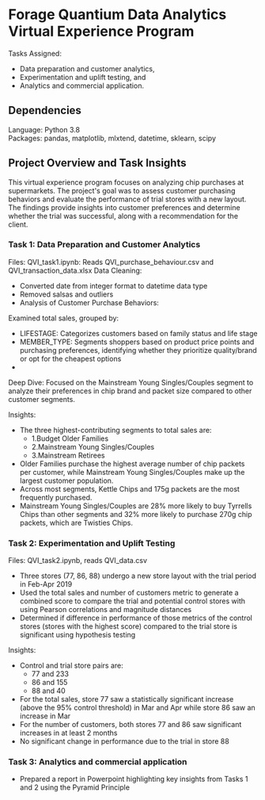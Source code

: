 # Forage Quantium Data Analytics Virtual Experience Program
Tasks Assigned: 
- Data preparation and customer analytics,
- Experimentation and uplift testing, and
- Analytics and commercial application.

## Dependencies
Language: Python 3.8 \
Packages: pandas, matplotlib, mlxtend, datetime, sklearn, scipy

## Project Overview and Task Insights 
This virtual experience program focuses on analyzing chip purchases at supermarkets. The project's goal was to assess customer purchasing behaviors and evaluate the performance of trial stores with a new layout. The findings provide insights into customer preferences and determine whether the trial was successful, along with a recommendation for the client.

### Task 1: Data Preparation and Customer Analytics
Files:
QVI_task1.ipynb: Reads QVI_purchase_behaviour.csv and QVI_transaction_data.xlsx
Data Cleaning:
- Converted date from integer format to datetime data type
- Removed salsas and outliers
- Analysis of Customer Purchase Behaviors:

Examined total sales, grouped by:
- LIFESTAGE: Categorizes customers based on family status and life stage
- MEMBER_TYPE: Segments shoppers based on product price points and purchasing preferences, identifying whether they prioritize quality/brand or opt for the cheapest options
- 
Deep Dive:
Focused on the Mainstream Young Singles/Couples segment to analyze their preferences in chip brand and packet size compared to other customer segments.

Insights:
- The three highest-contributing segments to total sales are:
  - 1.Budget Older Families
  - 2.Mainstream Young Singles/Couples
  - 3.Mainstream Retirees
- Older Families purchase the highest average number of chip packets per customer, while Mainstream Young Singles/Couples make up the largest customer population.
- Across most segments, Kettle Chips and 175g packets are the most frequently purchased.
- Mainstream Young Singles/Couples are 28% more likely to buy Tyrrells Chips than other segments and 32% more likely to purchase 270g chip packets, which are Twisties Chips.

### Task 2: Experimentation and Uplift Testing
Files: QVI_task2.ipynb, reads QVI_data.csv
- Three stores (77, 86, 88) undergo a new store layout with the trial period in Feb-Apr 2019
- Used the total sales and number of customers metric to generate a combined score to compare the trial and potential control stores with using Pearson correlations and magnitude distances
- Determined if difference in performance of those metrics of the control stores (stores with the highest score) compared to the trial store is significant using hypothesis testing 

Insights:
- Control and trial store pairs are:
  - 77 and 233
  - 86 and 155
  - 88 and 40
- For the total sales, store 77 saw a statistically significant increase (above the 95% control threshold) in Mar and Apr while store 86 saw an increase in Mar
- For the number of customers, both stores 77 and 86 saw significant increases in at least 2 months
- No significant change in performance due to the trial in store 88

### Task 3: Analytics and commercial application
- Prepared a report in Powerpoint highlighting key insights from Tasks 1 and 2 using the Pyramid Principle


